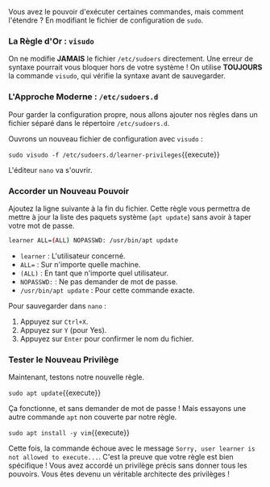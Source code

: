 Vous avez le pouvoir d'exécuter certaines commandes, mais comment l'étendre ? En modifiant le fichier de configuration de `sudo`.

### La Règle d'Or : `visudo`
On ne modifie **JAMAIS** le fichier `/etc/sudoers` directement. Une erreur de syntaxe pourrait vous bloquer hors de votre système ! On utilise **TOUJOURS** la commande `visudo`, qui vérifie la syntaxe avant de sauvegarder.

### L'Approche Moderne : `/etc/sudoers.d`
Pour garder la configuration propre, nous allons ajouter nos règles dans un fichier séparé dans le répertoire `/etc/sudoers.d`.

Ouvrons un nouveau fichier de configuration avec `visudo` :

`sudo visudo -f /etc/sudoers.d/learner-privileges`{{execute}}

L'éditeur `nano` va s'ouvrir.

### Accorder un Nouveau Pouvoir
Ajoutez la ligne suivante à la fin du fichier. Cette règle vous permettra de mettre à jour la liste des paquets système (`apt update`) sans avoir à taper votre mot de passe.

```bash
learner ALL=(ALL) NOPASSWD: /usr/bin/apt update
```

- `learner` : L'utilisateur concerné.
- `ALL=` : Sur n'importe quelle machine.
- `(ALL)` : En tant que n'importe quel utilisateur.
- `NOPASSWD:` : Ne pas demander de mot de passe.
- `/usr/bin/apt update` : Pour cette commande exacte.

Pour sauvegarder dans `nano` :
1.  Appuyez sur `Ctrl+X`.
2.  Appuyez sur `Y` (pour Yes).
3.  Appuyez sur `Enter` pour confirmer le nom du fichier.

### Tester le Nouveau Privilège
Maintenant, testons notre nouvelle règle.

`sudo apt update`{{execute}}

Ça fonctionne, et sans demander de mot de passe ! Mais essayons une autre commande `apt` non couverte par notre règle.

`sudo apt install -y vim`{{execute}}

Cette fois, la commande échoue avec le message `Sorry, user learner is not allowed to execute...`. C'est la preuve que votre règle est bien spécifique ! Vous avez accordé un privilège précis sans donner tous les pouvoirs. Vous êtes devenu un véritable architecte des privilèges !